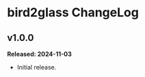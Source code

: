 # bird2glass ChangeLog

## v1.0.0

**Released: 2024-11-03**

- Initial release.

[//]: # (ChangeLog.md ends here)
